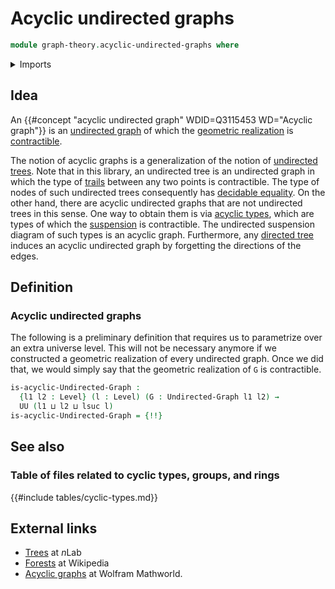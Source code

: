# Acyclic undirected graphs

```agda
module graph-theory.acyclic-undirected-graphs where
```

<details><summary>Imports</summary>

```agda
open import foundation.universe-levels

open import graph-theory.geometric-realizations-undirected-graphs
open import graph-theory.reflecting-maps-undirected-graphs
open import graph-theory.undirected-graphs
```

</details>

## Idea

An {{#concept "acyclic undirected graph" WDID=Q3115453 WD="Acyclic graph"}} is
an [undirected graph](graph-theory.undirected-graphs.md) of which the
[geometric realization](graph-theory.geometric-realizations-undirected-graphs.md)
is [contractible](foundation-core.contractible-types.md).

The notion of acyclic graphs is a generalization of the notion of
[undirected trees](trees.undirected-trees.md). Note that in this library, an
undirected tree is an undirected graph in which the type of
[trails](graph-theory.trails-undirected-graphs.md) between any two points is
contractible. The type of nodes of such undirected trees consequently has
[decidable equality](foundation.decidable-equality.md). On the other hand, there
are acyclic undirected graphs that are not undirected trees in this sense. One
way to obtain them is via
[acyclic types](synthetic-homotopy-theory.acyclic-types.md), which are types of
which the [suspension](synthetic-homotopy-theory.suspensions-of-types.md) is
contractible. The undirected suspension diagram of such types is an acyclic
graph. Furthermore, any [directed tree](trees.directed-trees.md) induces an
acyclic undirected graph by forgetting the directions of the edges.

## Definition

### Acyclic undirected graphs

The following is a preliminary definition that requires us to parametrize over
an extra universe level. This will not be necessary anymore if we constructed a
geometric realization of every undirected graph. Once we did that, we would
simply say that the geometric realization of `G` is contractible.

```agda
is-acyclic-Undirected-Graph :
  {l1 l2 : Level} (l : Level) (G : Undirected-Graph l1 l2) →
  UU (l1 ⊔ l2 ⊔ lsuc l)
is-acyclic-Undirected-Graph = {!!}
```

## See also

### Table of files related to cyclic types, groups, and rings

{{#include tables/cyclic-types.md}}

## External links

- [Trees](https://ncatlab.org/nlab/show/tree) at $n$Lab
- [Forests](<https://en.wikipedia.org/wiki/Tree_(graph_theory)#Forest>) at
  Wikipedia
- [Acyclic graphs](https://mathworld.wolfram.com/AcyclicGraph.html) at Wolfram
  Mathworld.
